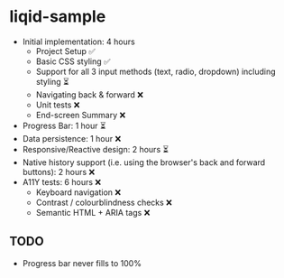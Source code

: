 # liqid-sample
- Initial implementation: 4 hours
  - Project Setup ✅
  - Basic CSS styling ✅
  - Support for all 3 input methods (text, radio, dropdown) including styling ⏳
  - Navigating back & forward ❌
  - Unit tests ❌
  - End-screen Summary ❌
- Progress Bar: 1 hour ⏳
- Data persistence: 1 hour ❌
- Responsive/Reactive design: 2 hours ⏳
- Native history support (i.e. using the browser's back and forward buttons): 2 hours ❌
- A11Y tests: 6 hours ❌
  - Keyboard navigation ❌
  - Contrast / colourblindness checks ❌
  - Semantic HTML + ARIA tags ❌

## TODO
- Progress bar never fills to 100%